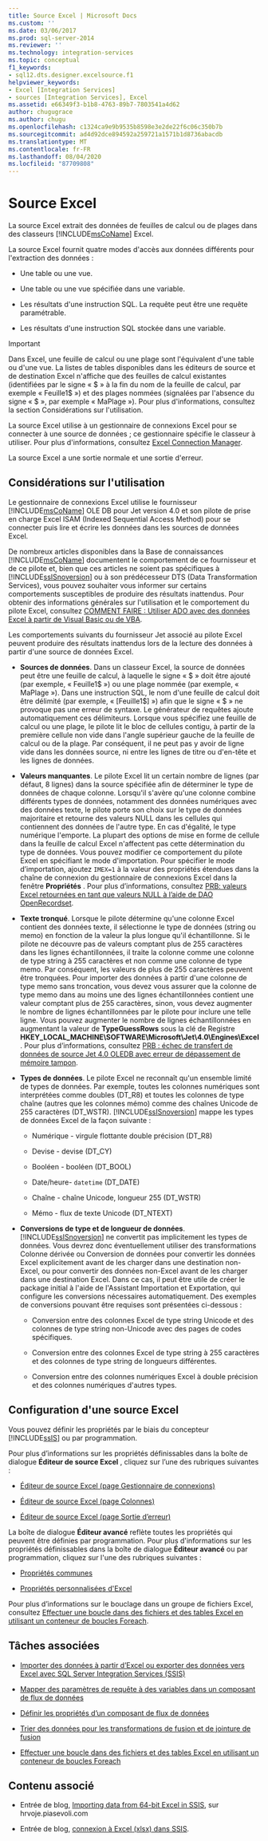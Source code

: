 ```yaml
---
title: Source Excel | Microsoft Docs
ms.custom: ''
ms.date: 03/06/2017
ms.prod: sql-server-2014
ms.reviewer: ''
ms.technology: integration-services
ms.topic: conceptual
f1_keywords:
- sql12.dts.designer.excelsource.f1
helpviewer_keywords:
- Excel [Integration Services]
- sources [Integration Services], Excel
ms.assetid: e66349f3-b1b8-4763-89b7-7803541a4d62
author: chugugrace
ms.author: chugu
ms.openlocfilehash: c1324ca9e9b9535b8598e3e2de22f6c06c350b7b
ms.sourcegitcommit: ad4d92dce894592a259721a1571b1d8736abacdb
ms.translationtype: MT
ms.contentlocale: fr-FR
ms.lasthandoff: 08/04/2020
ms.locfileid: "87709808"
---
```

# <a name="excel-source"></a>Source Excel
  La source Excel extrait des données de feuilles de calcul ou de plages dans des classeurs [!INCLUDE[msCoName](../../includes/msconame-md.md)] Excel.  
  
 La source Excel fournit quatre modes d'accès aux données différents pour l'extraction des données :  
  
-   Une table ou une vue.  
  
-   Une table ou une vue spécifiée dans une variable.  
  
-   Les résultats d'une instruction SQL. La requête peut être une requête paramétrable.  
  
-   Les résultats d'une instruction SQL stockée dans une variable.  
  
> [!IMPORTANT]  
>  Dans Excel, une feuille de calcul ou une plage sont l'équivalent d'une table ou d'une vue. La listes de tables disponibles dans les éditeurs de source et de destination Excel n'affiche que des feuilles de calcul existantes (identifiées par le signe « $ » à la fin du nom de la feuille de calcul, par exemple « Feuille1$ ») et des plages nommées (signalées par l'absence du signe « $ », par exemple « MaPlage »). Pour plus d'informations, consultez la section Considérations sur l'utilisation.  
  
 La source Excel utilise à un gestionnaire de connexions Excel pour se connecter à une source de données ; ce gestionnaire spécifie le classeur à utiliser. Pour plus d'informations, consultez [Excel Connection Manager](../connection-manager/excel-connection-manager.md).  
  
 La source Excel a une sortie normale et une sortie d'erreur.  
  
## <a name="usage-considerations"></a>Considérations sur l'utilisation  
 Le gestionnaire de connexions Excel utilise le fournisseur [!INCLUDE[msCoName](../../includes/msconame-md.md)] OLE DB pour Jet version 4.0 et son pilote de prise en charge Excel ISAM (Indexed Sequential Access Method) pour se connecter puis lire et écrire les données dans les sources de données Excel.  
  
 De nombreux articles disponibles dans la Base de connaissances [!INCLUDE[msCoName](../../includes/msconame-md.md)] documentent le comportement de ce fournisseur et de ce pilote et, bien que ces articles ne soient pas spécifiques à [!INCLUDE[ssISnoversion](../../includes/ssisnoversion-md.md)] ou à son prédécesseur DTS (Data Transformation Services), vous pouvez souhaiter vous informer sur certains comportements susceptibles de produire des résultats inattendus. Pour obtenir des informations générales sur l'utilisation et le comportement du pilote Excel, consultez [COMMENT FAIRE : Utiliser ADO avec des données Excel à partir de Visual Basic ou de VBA](https://support.microsoft.com/kb/257819).  
  
 Les comportements suivants du fournisseur Jet associé au pilote Excel peuvent produire des résultats inattendus lors de la lecture des données à partir d'une source de données Excel.  
  
-   **Sources de données**. Dans un classeur Excel, la source de données peut être une feuille de calcul, à laquelle le signe « $ » doit être ajouté (par exemple, « Feuille1$ ») ou une plage nommée (par exemple, « MaPlage »). Dans une instruction SQL, le nom d'une feuille de calcul doit être délimité (par exemple, « [Feuille1$] ») afin que le signe « $ » ne provoque pas une erreur de syntaxe. Le générateur de requêtes ajoute automatiquement ces délimiteurs. Lorsque vous spécifiez une feuille de calcul ou une plage, le pilote lit le bloc de cellules contigu, à partir de la première cellule non vide dans l'angle supérieur gauche de la feuille de calcul ou de la plage. Par conséquent, il ne peut pas y avoir de ligne vide dans les données source, ni entre les lignes de titre ou d'en-tête et les lignes de données.  
  
-   **Valeurs manquantes**. Le pilote Excel lit un certain nombre de lignes (par défaut, 8 lignes) dans la source spécifiée afin de déterminer le type de données de chaque colonne. Lorsqu'il s'avère qu'une colonne combine différents types de données, notamment des données numériques avec des données texte, le pilote porte son choix sur le type de données majoritaire et retourne des valeurs NULL dans les cellules qui contiennent des données de l'autre type. En cas d'égalité, le type numérique l'emporte. La plupart des options de mise en forme de cellule dans la feuille de calcul Excel n'affectent pas cette détermination du type de données. Vous pouvez modifier ce comportement du pilote Excel en spécifiant le mode d'importation. Pour spécifier le mode d’importation, ajoutez `IMEX=1` à la valeur des propriétés étendues dans la chaîne de connexion du gestionnaire de connexions Excel dans la fenêtre **Propriétés** . Pour plus d’informations, consultez [PRB: valeurs Excel retournées en tant que valeurs NULL à l’aide de DAO OpenRecordset](https://support.microsoft.com/kb/194124).  
  
-   **Texte tronqué**. Lorsque le pilote détermine qu'une colonne Excel contient des données texte, il sélectionne le type de données (string ou memo) en fonction de la valeur la plus longue qu'il échantillonne. Si le pilote ne découvre pas de valeurs comptant plus de 255 caractères dans les lignes échantillonnées, il traite la colonne comme une colonne de type string à 255 caractères et non comme une colonne de type memo. Par conséquent, les valeurs de plus de 255 caractères peuvent être tronquées. Pour importer des données à partir d'une colonne de type memo sans troncation, vous devez vous assurer que la colonne de type memo dans au moins une des lignes échantillonnées contient une valeur comptant plus de 255 caractères, sinon, vous devez augmenter le nombre de lignes échantillonnées par le pilote pour inclure une telle ligne. Vous pouvez augmenter le nombre de lignes échantillonnées en augmentant la valeur de **TypeGuessRows** sous la clé de Registre **HKEY_LOCAL_MACHINE\SOFTWARE\Microsoft\Jet\4.0\Engines\Excel** . Pour plus d’informations, consultez [PRB : échec de transfert de données de source Jet 4.0 OLEDB avec erreur de dépassement de mémoire tampon](https://support.microsoft.com/kb/281517).  
  
-   **Types de données**. Le pilote Excel ne reconnaît qu'un ensemble limité de types de données. Par exemple, toutes les colonnes numériques sont interprétées comme doubles (DT_R8) et toutes les colonnes de type chaîne (autres que les colonnes mémo) comme des chaînes Unicode de 255 caractères (DT_WSTR). [!INCLUDE[ssISnoversion](../../includes/ssisnoversion-md.md)] mappe les types de données Excel de la façon suivante :  
  
    -   Numérique - virgule flottante double précision (DT_R8)  
  
    -   Devise - devise (DT_CY)  
  
    -   Booléen - booléen (DT_BOOL)  
  
    -   Date/heure- `datetime` (DT_DATE)  
  
    -   Chaîne - chaîne Unicode, longueur 255 (DT_WSTR)  
  
    -   Mémo - flux de texte Unicode (DT_NTEXT)  
  
-   **Conversions de type et de longueur de données**. [!INCLUDE[ssISnoversion](../../includes/ssisnoversion-md.md)] ne convertit pas implicitement les types de données. Vous devrez donc éventuellement utiliser des transformations Colonne dérivée ou Conversion de données pour convertir les données Excel explicitement avant de les charger dans une destination non-Excel, ou pour convertir des données non-Excel avant de les charger dans une destination Excel. Dans ce cas, il peut être utile de créer le package initial à l'aide de l'Assistant Importation et Exportation, qui configure les conversions nécessaires automatiquement. Des exemples de conversions pouvant être requises sont présentées ci-dessous :  
  
    -   Conversion entre des colonnes Excel de type string Unicode et des colonnes de type string non-Unicode avec des pages de codes spécifiques.  
  
    -   Conversion entre des colonnes Excel de type string à 255 caractères et des colonnes de type string de longueurs différentes.  
  
    -   Conversion entre des colonnes numériques Excel à double précision et des colonnes numériques d'autres types.  
  
## <a name="excel-source-configuration"></a>Configuration d'une source Excel  
 Vous pouvez définir les propriétés par le biais du concepteur [!INCLUDE[ssIS](../../includes/ssis-md.md)] ou par programmation.  
  
 Pour plus d’informations sur les propriétés définissables dans la boîte de dialogue **Éditeur de source Excel** , cliquez sur l’une des rubriques suivantes :  
  
-   [Éditeur de source Excel &#40;page Gestionnaire de connexions&#41;](../excel-source-editor-connection-manager-page.md)  
  
-   [Éditeur de source Excel &#40;page Colonnes&#41;](../excel-source-editor-columns-page.md)  
  
-   [Éditeur de source Excel &#40;page Sortie d’erreur&#41;](../excel-source-editor-error-output-page.md)  
  
 La boîte de dialogue **Éditeur avancé** reflète toutes les propriétés qui peuvent être définies par programmation. Pour plus d'informations sur les propriétés définissables dans la boîte de dialogue **Éditeur avancé** ou par programmation, cliquez sur l'une des rubriques suivantes :  
  
-   [Propriétés communes](../common-properties.md)  
  
-   [Propriétés personnalisées d'Excel](excel-custom-properties.md)  
  
 Pour plus d’informations sur le bouclage dans un groupe de fichiers Excel, consultez [Effectuer une boucle dans des fichiers et des tables Excel en utilisant un conteneur de boucles Foreach](../control-flow/foreach-loop-container.md).  
  
## <a name="related-tasks"></a>Tâches associées  

-   [Importer des données à partir d’Excel ou exporter des données vers Excel avec SQL Server Integration Services (SSIS)](../load-data-to-from-excel-with-ssis.md)

-   [Mapper des paramètres de requête à des variables dans un composant de flux de données](map-query-parameters-to-variables-in-a-data-flow-component.md)  
  
-   [Définir les propriétés d’un composant de flux de données](set-the-properties-of-a-data-flow-component.md)  
  
-   [Trier des données pour les transformations de fusion et de jointure de fusion](transformations/sort-data-for-the-merge-and-merge-join-transformations.md)  
  
-   [Effectuer une boucle dans des fichiers et des tables Excel en utilisant un conteneur de boucles Foreach](../control-flow/foreach-loop-container.md)  
  
## <a name="related-content"></a>Contenu associé  
  
-   Entrée de blog, [Importing data from 64-bit Excel in SSIS](https://go.microsoft.com/fwlink/?LinkId=217673), sur hrvoje.piasevoli.com  
  
-   Entrée de blog, [connexion à Excel (xlsx) dans SSIS](https://microsoft-ssis.blogspot.com/2014/02/connecting-to-excel-xlsx-in-ssis.html).  
  
  
